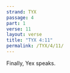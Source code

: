 ```yaml
---
strand: TYX
passage: 4
part: 1
verse: 11
layout: verse
title: "TYX 4:11"
permalink: /TYX/4/11/
---
```

Finally, Yex speaks.

